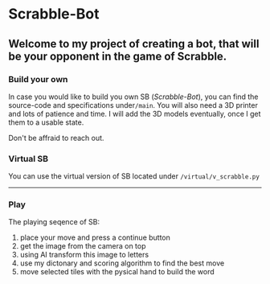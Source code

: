 # Scrabble-Bot #
Welcome to my project of creating a bot, that will be your opponent in the game of Scrabble.
---
### Build your own 
In case you would like to build you own SB (*Scrabble-Bot*), you can find the source-code and specifications under`/main`. You will also need a 3D printer and lots of patience and time. I will add the 3D models eventually, once I get them to a usable state.

Don't be affraid to reach out.

### Virtual SB ### 
You can use the virtual version of SB located under `/virtual/v_scrabble.py`

---
### Play
The playing seqence of SB:
1. place your move and press a continue button
2. get the image from the camera on top
3. using AI transform this image to letters
4. use my dictonary and scoring algorithm to find the best move
5. move selected tiles with the pysical hand to build the word 


